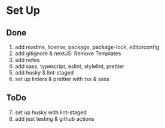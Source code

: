 # Set Up

## Done

1. add readme, license, package, package-lock, editorconfig
2. add gitignore & nextJS: Remove Templates
3. add notes
4. add sass, typescript, eslint, stylelint, prettier
5. add husky & lint-staged
6. set up linters & prettier with tsx & sass

## ToDo
7. set up husky with lint-staged
8. add jest testing & github actions
